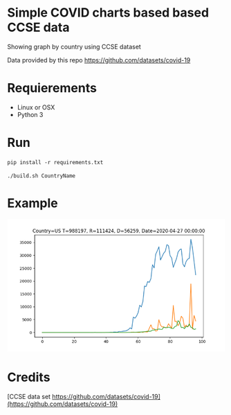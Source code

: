 # Simple COVID charts based based CCSE data

Showing graph by country using CCSE dataset

Data provided by this repo https://github.com/datasets/covid-19

# Requierements

* Linux or OSX
* Python 3

# Run

`pip install -r requirements.txt`

`./build.sh CountryName`

# Example

![Example figure](example-figure.png)

# Credits


[CCSE data set https://github.com/datasets/covid-19](https://github.com/datasets/covid-19)
